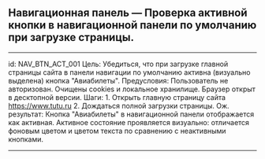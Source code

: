 ## Навигационная панель — Проверка активной кнопки в навигационной панели по умолчанию при загрузке страницы.

---


id:             NAV_BTN_ACT_001
Цель:           Убедиться, что при загрузке главной страницы сайта в панели навигации по умолчанию
                активна (визуально выделена) кнопка "Авиабилеты".
Предусловия:    Пользователь не авторизован.
                Очищены cookies и локальное хранилище.
                Браузер открыт в десктопной версии.
Шаги:           1. Открыть главную страницу сайта https://www.tutu.ru
                2. Дождаться полной загрузки страницы.
Ож. результат:  Кнопка "Авиабилеты" в навигационной панели отображается как активная.
                Активное состояние проявляется визуально: отличается фоновым цветом и цветом текста по
                сравнению с неактивными кнопками.


---